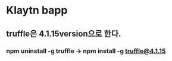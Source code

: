 # Klaytn bapp
## truffle은 4.1.15version으로 한다.
### npm uninstall -g truffle -> npm install -g truffle@4.1.15

